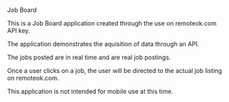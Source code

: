 Job Board

This is a Job Board application created through the use on remoteok.com API key.

The application demonstrates the aquisition of data through an API.

The jobs posted are in real time and are real job postings.

Once a user clicks on a job, the user will be directed to the actual job listing on remoteok.com.

This application is not intended for mobile use at this time.
